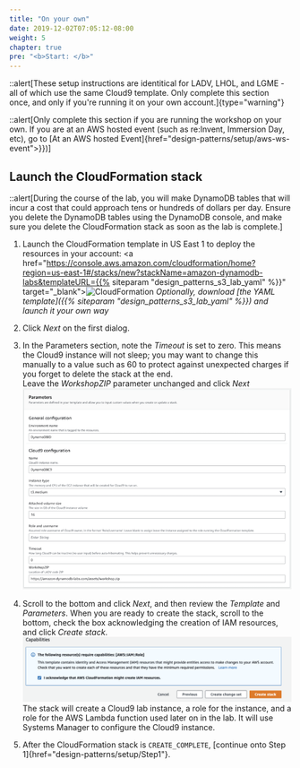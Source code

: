 ```yaml
---
title: "On your own"
date: 2019-12-02T07:05:12-08:00
weight: 5
chapter: true
pre: "<b>Start: </b>"
---
```


::alert[These setup instructions are identitical for LADV, LHOL, and LGME - all of which use the same Cloud9 template. Only complete this section once, and only if you're running it on your own account.]{type="warning"}

::alert[Only complete this section if you are running the workshop on your own. If you are at an AWS hosted event (such as re\:Invent, Immersion Day, etc), go to [At an AWS hosted Event]{href="design-patterns/setup/aws-ws-event">}})]

## Launch the CloudFormation stack
::alert[During the course of the lab, you will make DynamoDB tables that will incur a cost that could approach tens or hundreds of dollars per day. Ensure you delete the DynamoDB tables using the DynamoDB console, and make sure you delete the CloudFormation stack as soon as the lab is complete.]

1. Launch the CloudFormation template in US East 1 to deploy the resources in your account:
  <a href="https://console.aws.amazon.com/cloudformation/home?region=us-east-1#/stacks/new?stackName=amazon-dynamodb-labs&templateURL={{% siteparam "design_patterns_s3_lab_yaml" %}}" target="_blank"><img src="/images/cloudformation-launch-stack.png" alt="CloudFormation"/></a>
  *Optionally, download [the YAML template]({{% siteparam "design_patterns_s3_lab_yaml" %}}) and launch it your own way*

1. Click *Next* on the first dialog.

1. In the Parameters section, note the *Timeout* is set to zero. This means the Cloud9 instance will not sleep; you may want to change this manually to a value such as 60 to protect against unexpected charges if you forget to delete the stack at the end.  
    Leave the *WorkshopZIP* parameter unchanged and click *Next*
![CloudFormation parameters](/static/images/awsconsole1.png)

1. Scroll to the bottom and click *Next*, and then review the *Template* and *Parameters*. When you are ready to create the stack, scroll to the bottom, check the box acknowledging the creation of IAM resources, and click *Create stack*.
![CloudFormation parameters](/static/images/awsconsole2.png)
  The stack will create a Cloud9 lab instance, a role for the instance, and a role for the AWS Lambda function used later on in the lab. It will use Systems Manager to configure the Cloud9 instance.


1. After the CloudFormation stack is `CREATE_COMPLETE`, [continue onto Step 1]{href="design-patterns/setup/Step1"}.  
